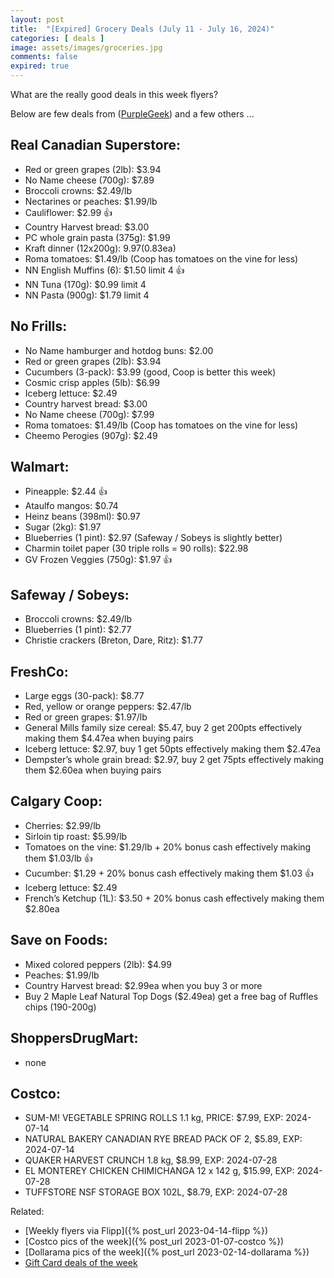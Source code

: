 ```yaml
---
layout: post
title:  "[Expired] Grocery Deals (July 11 - July 16, 2024)"
categories: [ deals ]
image: assets/images/groceries.jpg
comments: false
expired: true
---
```


What are the really good deals in this week flyers?

Below are few deals from ([PurpleGeek](https://www.reddit.com/user/PurpleGeek/)) and a few others ...

## Real Canadian Superstore:
- Red or green grapes (2lb): $3.94
- No Name cheese (700g): $7.89
- Broccoli crowns: $2.49/lb
- Nectarines or peaches: $1.99/lb
- Cauliflower: $2.99 &#128077;
- Country Harvest bread: $3.00
- PC whole grain pasta (375g): $1.99
- Kraft dinner (12x200g): $9.97 ($0.83ea)
- Roma tomatoes: $1.49/lb (Coop has tomatoes on the vine for less)
- NN English Muffins (6): $1.50 limit 4 &#128077;
- NN Tuna (170g): $0.99 limit 4
- NN Pasta (900g): $1.79 limit 4

## No Frills:
- No Name hamburger and hotdog buns: $2.00
- Red or green grapes (2lb): $3.94
- Cucumbers (3-pack): $3.99 (good, Coop is better this week)
- Cosmic crisp apples (5lb): $6.99
- Iceberg lettuce: $2.49
- Country harvest bread: $3.00
- No Name cheese (700g): $7.99
- Roma tomatoes: $1.49/lb (Coop has tomatoes on the vine for less)
- Cheemo Perogies (907g): $2.49

## Walmart:
- Pineapple: $2.44 &#128077;
- Ataulfo mangos: $0.74
- Heinz beans (398ml): $0.97
- Sugar (2kg): $1.97
- Blueberries (1 pint): $2.97 (Safeway / Sobeys is slightly better)
- Charmin toilet paper (30 triple rolls = 90 rolls): $22.98
- GV Frozen Veggies (750g): $1.97 &#128077;

## Safeway / Sobeys:
- Broccoli crowns: $2.49/lb
- Blueberries (1 pint): $2.77
- Christie crackers (Breton, Dare, Ritz): $1.77

## FreshCo:
- Large eggs (30-pack): $8.77
- Red, yellow or orange peppers: $2.47/lb
- Red or green grapes: $1.97/lb
- General Mills family size cereal: $5.47, buy 2 get 200pts effectively making them $4.47ea when buying pairs
- Iceberg lettuce: $2.97, buy 1 get 50pts effectively making them $2.47ea
- Dempster’s whole grain bread: $2.97, buy 2 get 75pts effectively making them $2.60ea when buying pairs

## Calgary Coop:
- Cherries: $2.99/lb
- Sirloin tip roast: $5.99/lb
- Tomatoes on the vine: $1.29/lb + 20% bonus cash effectively making them $1.03/lb  &#128077;
- Cucumber: $1.29 + 20% bonus cash effectively making them $1.03 &#128077;
- Iceberg lettuce: $2.49
- French’s Ketchup (1L): $3.50 + 20% bonus cash effectively making them $2.80ea

## Save on Foods:
- Mixed colored peppers (2lb): $4.99
- Peaches: $1.99/lb
- Country Harvest bread: $2.99ea when you buy 3 or more
- Buy 2 Maple Leaf Natural Top Dogs ($2.49ea) get a free bag of Ruffles chips (190-200g)

## ShoppersDrugMart:
- none
<!-- - Eggs (12): $3.79, Sat/Sun only
- NN (1kg) or Blue Menu (750g) Peanut Butter: $3.99, Sat/Sun only -->

## Costco:
- SUM-M! VEGETABLE SPRING ROLLS 1.1 kg, PRICE: $7.99, EXP: 2024-07-14
- NATURAL BAKERY CANADIAN RYE BREAD PACK OF 2, $5.89, EXP: 2024-07-14
- QUAKER HARVEST CRUNCH 1.8 kg, $8.99, EXP: 2024-07-28
- EL MONTEREY CHICKEN CHIMICHANGA 12 x 142 g, $15.99, EXP: 2024-07-28
- TUFFSTORE NSF STORAGE BOX 102L, $8.79, EXP: 2024-07-28


Related:
 - [Weekly flyers via Flipp]({% post_url 2023-04-14-flipp %})
 - [Costco pics of the week]({% post_url 2023-01-07-costco %})
 - [Dollarama pics of the week]({% post_url 2023-02-14-dollarama %})
 - [Gift Card deals of the week](https://forums.redflagdeals.com/various-retailers-gift-cards-deals-discounts-2024-2666408)

 
